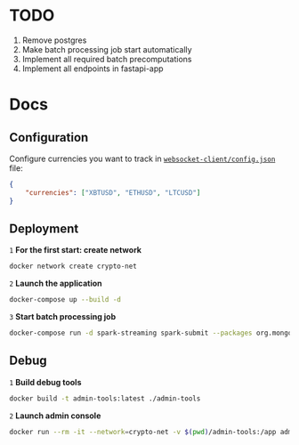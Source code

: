 # TODO
1. Remove postgres
2. Make batch processing job start automatically
3. Implement all required batch precomputations
4. Implement all endpoints in fastapi-app

# Docs

## Configuration

Configure currencies you want to track in [`websocket-client/config.json`](./websocket-client/config.json) file:
```json
{
    "currencies": ["XBTUSD", "ETHUSD", "LTCUSD"]
}
```

## Deployment

`1`
**For the first start: create network**
```bash
docker network create crypto-net
```

`2`
**Launch the application**
```bash
docker-compose up --build -d
```
`3`
**Start batch processing job**
```bash
docker-compose run -d spark-streaming spark-submit --packages org.mongodb.spark:mongo-spark-connector_2.12:3.0.1 /app/batch_processing.py
```

## Debug
`1`
**Build debug tools**
```bash
docker build -t admin-tools:latest ./admin-tools
```

`2`
**Launch admin console**
```bash
docker run --rm -it --network=crypto-net -v $(pwd)/admin-tools:/app admin-tools:latest
```

